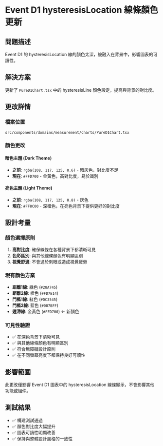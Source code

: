 # Event D1 hysteresisLocation 線條顏色更新

## 問題描述
Event D1 的 hysteresisLocation 線的顏色太深，被融入在背景中，影響圖表的可讀性。

## 解決方案
更新了 `PureD1Chart.tsx` 中的 hysteresisLine 顏色設定，提高與背景的對比度。

## 更改詳情

### 檔案位置
`src/components/domains/measurement/charts/PureD1Chart.tsx`

### 顏色更改

#### 暗色主題 (Dark Theme)
- **之前**: `rgba(108, 117, 125, 0.6)` - 暗灰色，對比度不足
- **現在**: `#FFD700` - 金黃色，高對比度，易於識別

#### 亮色主題 (Light Theme)  
- **之前**: `rgba(108, 117, 125, 0.8)` - 灰色
- **現在**: `#FF8C00` - 深橙色，在亮色背景下提供更好的對比度

## 設計考量

### 顏色選擇原則
1. **高對比度**: 確保線條在各種背景下都清晰可見
2. **色彩區別**: 與其他線條顏色有明顯區別
3. **視覺舒適**: 不會過於刺眼或造成視覺疲勞

### 現有顏色方案
- **距離1線**: 綠色 (`#28A745`)
- **距離2線**: 橙色 (`#FD7E14`) 
- **門檻1線**: 紅色 (`#DC3545`)
- **門檻2線**: 藍色 (`#007BFF`)
- **遲滯線**: 金黃色 (`#FFD700`) ← 新顏色

### 可見性驗證
- ✅ 在深色背景下清晰可見
- ✅ 與其他線條顏色有明顯區別
- ✅ 符合無障礙設計原則
- ✅ 在不同螢幕亮度下都保持良好可讀性

## 影響範圍
此更改僅影響 Event D1 圖表中的 hysteresisLocation 線條顯示，不會影響其他功能或組件。

## 測試結果
- ✅ 構建測試通過
- ✅ 顏色對比度大幅提升
- ✅ 圖表可讀性明顯改善
- ✅ 保持與整體設計風格的一致性
